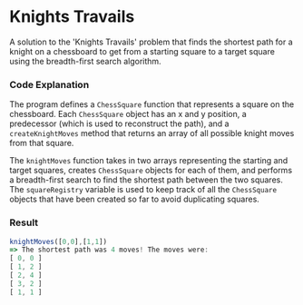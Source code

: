 # Knights Travails

A solution to the 'Knights Travails' problem that finds the shortest path for a knight on a chessboard to get from a starting square to a target square using the breadth-first search algorithm.

### Code Explanation

The program defines a `ChessSquare` function that represents a square on the chessboard. Each `ChessSquare` object has an x and y position, a predecessor (which is used to reconstruct the path), and a `createKnightMoves` method that returns an array of all possible knight moves from that square.

The `knightMoves` function takes in two arrays representing the starting and target squares, creates `ChessSquare` objects for each of them, and performs a breadth-first search to find the shortest path between the two squares. The `squareRegistry` variable is used to keep track of all the `ChessSquare` objects that have been created so far to avoid duplicating squares.

### Result

```javascript
knightMoves([0,0],[1,1])
=> The shortest path was 4 moves! The moves were:
[ 0, 0 ]
[ 1, 2 ]
[ 2, 4 ]
[ 3, 2 ]
[ 1, 1 ]
```

